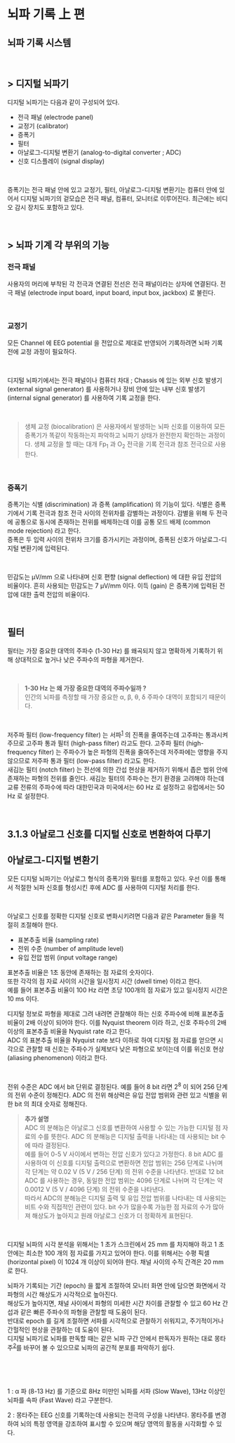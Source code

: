# 뇌파 기록 上 편
## 뇌파 기록 시스템
<br>

## > 디지털 뇌파기

디지털 뇌파기는 다음과 같이 구성되어 있다.
- 전극 패널 (electrode panel)
- 교정기 (calibrator)
- 증폭기
- 필터
- 아날로그-디지털 변환기 (analog-to-digital converter ; ADC) 
- 신호 디스플레이 (signal display)  

<br>

증폭기는 전극 패널 안에 있고 교정기, 필터, 아날로그-디지털 변환기는 컴퓨터 안에 있어서 디지털 뇌파기의 겉모습은 전극 패널, 컴퓨터, 모니터로 이루어진다. 최근에는 비디오 감시 장치도 포함하고 있다.

<br>

## > 뇌파 기계 각 부위의 기능
### 전극 패널
사용자의 머리에 부착된 각 전극과 연결된 전선은 전극 패널이라는 상자에 연결된다. 전극 패널 (electrode input board, input board, input box, jackbox) 로 불린다.

<br>

### 교정기
모든 Channel 에 EEG potential 을 전압으로 제대로 반영되어 기록하려면 뇌파 기록 전에 교정 과정이 필요하다. 

<br>

디지털 뇌파기에서는 전극 패널이나 컴퓨터 차대 ; Chassis 에 있는 외부 신호 발생기 (external signal generator) 를 사용하거나 장비 안에 있는 내부 신호 발생기 (internal signal generator) 를 사용하여 기록 교정을 한다.

<br>

> 생체 교정 (biocalibration) 은 사용자에서 발생하는 뇌파 신호를 이용하여 모든 증폭기가 똑같이 작동하는지 파악하고 뇌파기 상태가 완전한지 확인하는 과정이다. 생체 교정을 할 때는 대개 Fp<sub>1</sub> 과 O<sub>2</sub> 전극을 기록 전극과 참조 전극으로 사용한다.

<br>

### 증폭기
증폭기는 식별 (discrimination) 과 증폭 (amplification) 의 기능이 있다. 식별은 증폭기에서 기록 전극과 참조 전극 사이의 전위차를 감별하는 과정이다. 감별을 위해 두 전극에 공통으로 동시에 존재하는 전위를 배제하는데 이를 공통 모드 배제 (common mode rejection) 라고 한다.
<br>
증폭은 두 입력 사이의 전위차 크기를 증가시키는 과정이며, 증폭된 신호가 아날로그-디지털 변환기에 입력된다.

<br>

민감도는 µV/mm 으로 나타내며 신호 편향 (signal deflection) 에 대한 유입 전압의 비율이다. 흔히 사용되는 민감도는 7 µV/mm 이다. 이득 (gain) 은 증폭기에 입력된 전압에 대한 출력 전압의 비율이다.

<br>

## 필터
필터는 가장 중요한 대역의 주파수 (1-30 Hz) 를 왜곡되지 않고 명확하게 기록하기 위해 상대적으로 높거나 낮은 주파수의 파형을 제거한다.

<br>

> **1-30 Hz 는 왜 가장 중요한 대역의 주파수일까 ?**  
인간의 뇌파를 측정할 때 가장 중요한 α, β, θ, δ 주파수 대역이 포함되기 때문이다.

<br>

저주파 필터 (low-frequency filter) 는 서파<sup>[1](#서파)</sup> 의 진폭을 줄여주는데 고주파는 통과시켜 주므로 고주파 통과 필터 (high-pass filter) 라고도 한다. 고주파 필터 (high-frequency filter) 는 주파수가 높은 파형의 진폭을 줄여주는데 저주파에는 영향을 주지 않으므로 저주파 통과 필터 (low-pass filter) 라고도 한다.  
새김눈 필터 (notch filter) 는 전선에 의한 간섭 현상을 제거하기 위해서 좁은 범위 안에 존재하는 파형의 전위를 줄인다. 새김눈 필터의 주파수는 전기 환경을 고려해야 하는데 교류 전류의 주파수에 따라 대한민국과 미국에서는 60 Hz 로 설정하고 유럽에서는 50 Hz 로 설정한다.
 
<br>

## 3.1.3 아날로그 신호를 디지털 신호로 변환하여 다루기
## 아날로그-디지털 변환기
모든 디지털 뇌파기는 아날로그 형식의 증폭기와 필터를 포함하고 있다. 우선 이를 통해서 적절한 뇌파 신호를 형성시킨 후에 ADC 를 사용하여 디지털 처리를 한다. 

<br>

아날로그 신호를 정확한 디지털 신호로 변화시키려면 다음과 같은 Parameter 들을 적절히 조절해야 한다.  

- 표본추출 비율 (sampling rate)
- 전위 수준 (number of amplitude level)
- 유입 전압 범위 (input voltage range)

표본추출 비율은 1초 동안에 존재하는 점 자료의 숫자이다.  
또한 각각의 점 자료 사이의 시간을 일시정지 시간 (dwell time) 이라고 한다.  
예를 들어 표본추출 비율이 100 Hz 라면 초당 100개의 점 자료가 있고 일시정지 시간은 10 ms 이다.

디지털 정보로 파형을 제대로 그려 내려면 관찰해야 하는 신호 주파수에 비해 표본추출 비율이 2배 이상이 되어야 한다. 이를 Nyquist theorem 이라 하고, 신호 주파수의 2배 이상의 표본추출 비율을 Nyquist rate 라고 한다.  
ADC 의 표본추출 비율을 Nyquist rate 보다 이하로 하여 디지털 점 자료를 얻으면 시각으로 관찰할 때 신호는 주파수가 실제보다 낮은 파형으로 보이는데 이를 위신호 현상 (aliasing phenomenon) 이라고 한다.

<br>

전위 수준은 ADC 에서 bit 단위로 결정된다. 예를 들어 8 bit 라면 2<sup>8</sup> 이 되어 256 단계의 전위 수준이 정해진다. ADC 의 전위 해상력은 유입 전압 범위와 관련 있고 식별을 위한 bit 의 최대 숫자로 정해진다.

> **추가 설명**  
ADC 의 분해능은 아날로그 신호를 변환하여 사용할 수 있는 가능한 디지털 점 자료의 수를 뜻한다. ADC 의 분해능은 디지털 출력을 나타내는 데 사용되는 bit 수에 따라 결정된다.   
예를 들어 0-5 V 사이에서 변하는 전압 신호가 있다고 가정한다. 8 bit ADC 를 사용하여 이 신호를 디지털 출력으로 변환하면 전압 범위는 256 단계로 나뉘며 각 단계는 약 0.02 V (5 V / 256 단계) 의 전위 수준을 나타낸다. 반대로 12 bit ADC 를 사용하는 경우, 동일한 전압 범위는 4096 단계로 나뉘며 각 단계는 약 0.0012 V (5 V / 4096 단계) 의 전위 수준을 나타낸다.  
따라서 ADC의 분해능은 디지털 출력 및 유입 전압 범위를 나타내는 데 사용되는 비트 수와 직접적인 관련이 있다. bit  수가 많을수록 가능한 점 자료의 수가 많아져 해상도가 높아지고 원래 아날로그 신호가 더 정확하게 표현된다.

<br>

디지털 뇌파의 시각 분석을 위해서는 1 초가 스크린에서 25 mm 를 차지해야 하고 1 초 안에는 최소한 100 개의 점 자료를 가지고 있어야 한다. 이를 위해서는 수평 픽셀 (horizontal pixel) 이 1024 개 이상이 되어야 한다. 채널 사이의 수직 간격은 20 mm 로 한다.

뇌파가 기록되는 기간 (epoch) 을 짧게 조절하여 모니터 화면 안에 담으면 화면에서 각 파형의 시간 해상도가 시각적으로 높아진다.  
해상도가 높아지면, 채널 사이에서 파형의 미세한 시간 차이를 관찰할 수 있고 60 Hz 간섭과 같은 빠른 주파수의 파형을 관찰할 때 도움이 된다.  
반대로 epoch 를 길게 조절하면 서파를 시각적으로 관찰하기 쉬워지고, 주기적이거나 간헐적인 현상을 관찰하는 데 도움이 된다.  
디지털 뇌파기로 뇌파를 판독할 때는 같은 뇌파 구간 안에서 판독자가 원하는 대로 몽타주<sup>[2](#몽타주)</sup>를 바꾸어 볼 수 있으므로 뇌파의 공간적 분포를 파악하기 쉽다.

<br>
<br>
<br>

<a name="서파">1</a> : α 파 (8-13 Hz) 를 기준으로 8Hz 미만인 뇌파를 서파 (Slow Wave), 13Hz 이상인 뇌파를 속파 (Fast Wave) 라고 구분한다.  

<a name="몽타주">2</a> : 몽타주는 EEG 신호를 기록하는데 사용되는 전극의 구성을 나타낸다. 몽타주를 변경하여 뇌의 특정 영역을 강조하여 표시할 수 있으며 해당 영역의 활동을 시각화할 수 있다.

